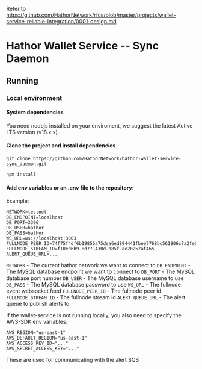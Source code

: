 Refer to https://github.com/HathorNetwork/rfcs/blob/master/projects/wallet-service-reliable-integration/0001-design.md

# Hathor Wallet Service -- Sync Daemon

## Running

### Local environment

#### System dependencies

You need nodejs installed on your enviroment, we suggest the latest Active LTS version (v18.x.x).

#### Clone the project and install dependencies

`git clone https://github.com/HathorNetwork/hathor-wallet-service-sync_daemon.git`

`npm install`

#### Add env variables or an .env file to the repository:

Example:

```
NETWORK=testnet
DB_ENDPOINT=localhost
DB_PORT=3306
DB_USER=hathor
DB_PASS=hathor
WS_URL=ws://localhost:3003
FULLNODE_PEER_ID=74f75f4df6b19856a75dea6ed894441fbee7768bc561806c7a2fe6368ce4db18
FULLNODE_STREAM_ID=f10ed6b9-8d77-430d-b85f-ae20257af465
ALERT_QUEUE_URL=...
```

`NETWORK` - The current hathor network we want to connect to
`DB_ENDPOINT` - The MySQL database endpoint we want to connect to
`DB_PORT` - The MySQL database port number
`DB_USER` - The MySQL database username to use
`DB_PASS` - The MySQL database password to use
`WS_URL` - The fullnode event websocket feed
`FULLNODE_PEER_ID` - The fullnode peer id
`FULLNODE_STREAM_ID` - The fullnode stream id
`ALERT_QUEUE_URL` - The alert queue to publish alerts to

If the wallet-service is not running locally, you also need to specify the AWS-SDK env variables:

```
AWS_REGION="us-east-1"
AWS_DEFAULT_REGION="us-east-1"
AWS_ACCESS_KEY_ID="..."
AWS_SECRET_ACCESS_KEY="..."
```

These are used for communicating with the alert SQS
